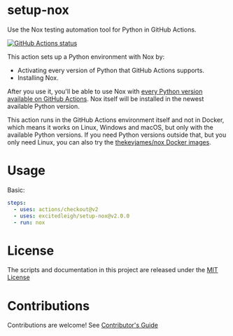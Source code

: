 # setup-nox

Use the Nox testing automation tool for Python in GitHub Actions.

<p align="left">
  <a href="https://github.com/excitedleigh/setup-nox"><img alt="GitHub Actions status" src="https://github.com/excitedleigh/setup-nox/workflows/Main%20workflow/badge.svg"></a>
</p>

This action sets up a Python environment with Nox by:

- Activating every version of Python that GitHub Actions supports.
- Installing Nox.

After you use it, you'll be able to use Nox with [every Python version available on GitHub Actions][actions-installed]. Nox itself will be installed in the newest available Python version.

This action runs in the GitHub Actions environment itself and not in Docker, which means it works on Linux, Windows and macOS, but only with the available Python versions. If you need Python versions outside that, but you only need Linux, you can also try the [thekevjames/nox Docker images][nox-docker].

[actions-installed]: https://github.com/actions/virtual-environments#available-environments
[nox-docker]: https://hub.docker.com/r/thekevjames/nox
[original-action]: https://github.com/actions/setup-python

# Usage

Basic:

```yaml
steps:
  - uses: actions/checkout@v2
  - uses: excitedleigh/setup-nox@v2.0.0
  - run: nox
```

# License

The scripts and documentation in this project are released under the [MIT License](LICENSE)

# Contributions

Contributions are welcome! See [Contributor's Guide](docs/contributors.md)
